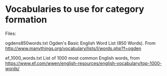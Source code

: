 # Vocabularies to use for category formation

Files:

ogdens850words.txt
Ogden's Basic English Word List (850 Words). From http://www.manythings.org/vocabulary/lists/l/words.php?f=ogden

ef_1000_words.txt
List of 1000 most common English words, from https://www.ef.com/wwen/english-resources/english-vocabulary/top-1000-words/
